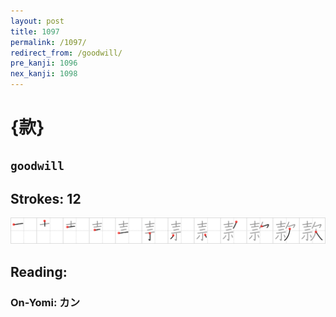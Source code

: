 ```yaml
---
layout: post
title: 1097
permalink: /1097/
redirect_from: /goodwill/
pre_kanji: 1096
nex_kanji: 1098
---
```


# {款}

## `goodwill`

## Strokes: 12

<div class="stroke"><img src="../images/E6ACBE.png" /></div>

## Reading:

### On-Yomi: カン

